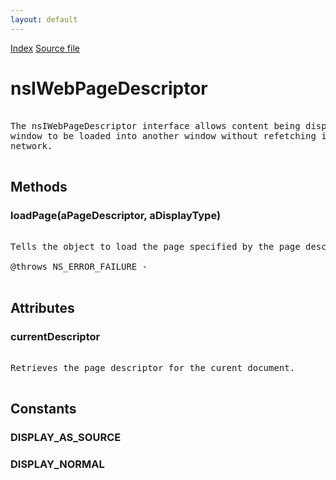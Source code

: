 ```yaml
---
layout: default
---
```

<div id='links'><a href="../index.html">Index</a>
<a href="http://dxr.mozilla.org/mozilla-central/source/docshell/base/nsIWebPageDescriptor.idl">Source file</a>
</div>

# nsIWebPageDescriptor #
<pre>  
The nsIWebPageDescriptor interface allows content being displayed in one  
window to be loaded into another window without refetching it from the  
network.  
  
</pre>
## Methods ##

### loadPage(aPageDescriptor, aDisplayType) ###
<pre>  
Tells the object to load the page specified by the page descriptor  
  
@throws NS_ERROR_FAILURE -   
  
</pre>
## Attributes ##

### currentDescriptor ###
<pre>  
Retrieves the page descriptor for the curent document.  
  
</pre>
## Constants ##

### DISPLAY_AS_SOURCE ###

### DISPLAY_NORMAL ###
